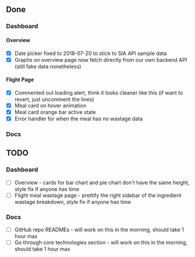 ## Done

### Dashboard

#### Overview
- [x] Date picker fixed to 2018-07-20 to stick to SIA API sample data
- [x] Graphs on overview page now fetch directly from our own backend API (still fake data nonetheless)

#### Flight Page
- [x] Commented out loading alert, think it looks cleaner like this (if want to revert, just uncomment the lines)
- [x] Meal card on hover animation
- [x] Meal card orange bar active state
- [x] Error handler for when the meal has no wastage data

### Docs

## TODO

### Dashboard
- [ ] Overview - cards for bar chart and pie chart don't have the same height, style fix if anyone has time
- [ ] Flight meal wastage page - prettify the right sidebar of the ingredient wastage breakdown, style fix if anyone has time

### Docs
- [ ] GitHub repo READMEs - will work on this in the morning, should take 1 hour max
- [ ] Go through core technologies section - will work on this in the morning, should take 1 hour max